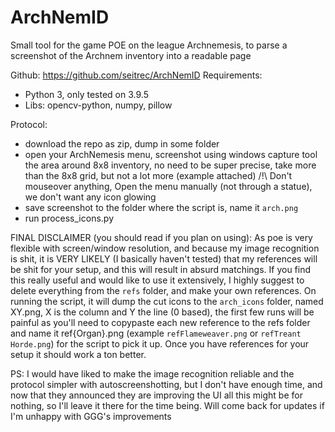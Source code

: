 # ArchNemID
Small tool for the game POE on the league Archnemesis, to parse a screenshot of the Archnem inventory into a readable page

Github: https://github.com/seitrec/ArchNemID
Requirements: 
- Python 3, only tested on 3.9.5
- Libs: opencv-python, numpy, pillow

Protocol: 
- download the repo as zip, dump in some folder
- open your ArchNemesis menu, screenshot using windows capture tool the area around 8x8 inventory, no need to be super precise, take more than the 8x8 grid, but not a lot more (example attached) 
/!\  Don't mouseover anything, Open the menu manually (not through a statue), we don't want any icon glowing
- save screenshot to the folder where the script is, name it `arch.png`
- run process_icons.py

FINAL DISCLAIMER (you should read if you plan on using): As poe is very flexible with screen/window resolution, and because my image recognition is shit, it is VERY LIKELY (I basically haven't tested) that my references will be shit for your setup, and this will result in absurd matchings. If you find this really useful and would like to use it extensively, I highly suggest to delete everything from the `refs` folder, and make your own references. On running the script, it will dump the cut icons to the `arch_icons` folder, named XY.png, X is the column and Y the line (0 based), the first few runs will be painful as you'll need to copypaste each new reference to the refs folder and name it ref{Organ}.png (example `refFlameweaver.png` or `refTreant Horde.png`) for the script to pick it up. Once you have references for your setup it should work a ton better.

PS: I would have liked to make the image recognition reliable and the protocol simpler with autoscreenshotting, but I don't have enough time, and now that they announced they are improving the UI all this might be for nothing, so I'll leave it there for the time being. Will come back for updates if I'm unhappy with GGG's improvements